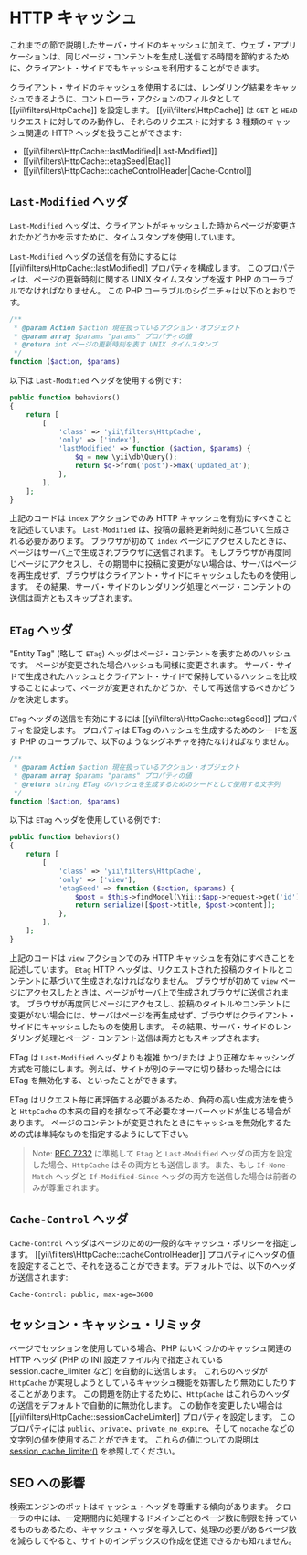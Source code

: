 HTTP キャッシュ
===============

これまでの節で説明したサーバ・サイドのキャッシュに加えて、ウェブ・アプリケーションは、同じページ・コンテントを生成し送信する時間を節約するために、クライアント・サイドでもキャッシュを利用することができます。

クライアント・サイドのキャッシュを使用するには、レンダリング結果をキャッシュできるように、コントローラ・アクションのフィルタとして [[yii\filters\HttpCache]] を設定します。
[[yii\filters\HttpCache]] は `GET` と `HEAD` リクエストに対してのみ動作し、それらのリクエストに対する 3 種類のキャッシュ関連の HTTP ヘッダを扱うことができます:

* [[yii\filters\HttpCache::lastModified|Last-Modified]]
* [[yii\filters\HttpCache::etagSeed|Etag]]
* [[yii\filters\HttpCache::cacheControlHeader|Cache-Control]]


## `Last-Modified` ヘッダ <span id="last-modified"></span>

`Last-Modified` ヘッダは、クライアントがキャッシュした時からページが変更されたかどうかを示すために、タイムスタンプを使用しています。

`Last-Modified` ヘッダの送信を有効にするには [[yii\filters\HttpCache::lastModified]] プロパティを構成します。
このプロパティは、ページの更新時刻に関する UNIX タイムスタンプを返す PHP のコーラブルでなければなりません。
この PHP コーラブルのシグニチャは以下のとおりです。

```php
/**
 * @param Action $action 現在扱っているアクション・オブジェクト
 * @param array $params "params" プロパティの値
 * @return int ページの更新時刻を表す UNIX タイムスタンプ
 */
function ($action, $params)
```

以下は `Last-Modified` ヘッダを使用する例です:

```php
public function behaviors()
{
    return [
        [
            'class' => 'yii\filters\HttpCache',
            'only' => ['index'],
            'lastModified' => function ($action, $params) {
                $q = new \yii\db\Query();
                return $q->from('post')->max('updated_at');
            },
        ],
    ];
}
```

上記のコードは `index` アクションでのみ HTTP キャッシュを有効にすべきことを記述しています。
`Last-Modified` は、投稿の最終更新時刻に基づいて生成される必要があります。
ブラウザが初めて `index` ページにアクセスしたときは、ページはサーバ上で生成されブラウザに送信されます。
もしブラウザが再度同じページにアクセスし、その期間中に投稿に変更がない場合は、サーバはページを再生成せず、ブラウザはクライアント・サイドにキャッシュしたものを使用します。
その結果、サーバ・サイドのレンダリング処理とページ・コンテントの送信は両方ともスキップされます。


## `ETag` ヘッダ <span id="etag"></span>

"Entity Tag" (略して `ETag`) ヘッダはページ・コンテントを表すためのハッシュです。
ページが変更された場合ハッシュも同様に変更されます。
サーバ・サイドで生成されたハッシュとクライアント・サイドで保持しているハッシュを比較することによって、ページが変更されたかどうか、そして再送信するべきかどうかを決定します。

`ETag` ヘッダの送信を有効にするには [[yii\filters\HttpCache::etagSeed]] プロパティを設定します。
プロパティは ETag のハッシュを生成するためのシードを返す PHP のコーラブルで、以下のようなシグネチャを持たなければなりません。

```php
/**
 * @param Action $action 現在扱っているアクション・オブジェクト
 * @param array $params "params" プロパティの値
 * @return string ETag のハッシュを生成するためのシードとして使用する文字列
 */
function ($action, $params)
```

以下は `ETag` ヘッダを使用している例です:

```php
public function behaviors()
{
    return [
        [
            'class' => 'yii\filters\HttpCache',
            'only' => ['view'],
            'etagSeed' => function ($action, $params) {
                $post = $this->findModel(\Yii::$app->request->get('id'));
                return serialize([$post->title, $post->content]);
            },
        ],
    ];
}
```

上記のコードは `view` アクションでのみ HTTP キャッシュを有効にすべきことを記述しています。
`Etag` HTTP ヘッダは、リクエストされた投稿のタイトルとコンテントに基づいて生成されなければなりません。
ブラウザが初めて `view` ページにアクセスしたときは、ページがサーバ上で生成されブラウザに送信されます。
ブラウザが再度同じページにアクセスし、投稿のタイトルやコンテントに変更がない場合には、サーバはページを再生成せず、ブラウザはクライアント・サイドにキャッシュしたものを使用します。
その結果、サーバ・サイドのレンダリング処理とページ・コンテント送信は両方ともスキップされます。

ETag は `Last-Modified` ヘッダよりも複雑 かつ/または より正確なキャッシング方式を可能にします。例えば、サイトが別のテーマに切り替わった場合には ETag を無効化する、といったことができます。

ETag はリクエスト毎に再評価する必要があるため、負荷の高い生成方法を使うと `HttpCache` の本来の目的を損なって不必要なオーバーヘッドが生じる場合があります。
ページのコンテントが変更されたときにキャッシュを無効化するための式は単純なものを指定するようにして下さい。

> Note: [RFC 7232](http://tools.ietf.org/html/rfc7232#section-2.4) に準拠して `Etag` と `Last-Modified` ヘッダの両方を設定した場合、`HttpCache` はその両方とも送信します。また、もし `If-None-Match` ヘッダと `If-Modified-Since` ヘッダの両方を送信した場合は前者のみが尊重されます。

## `Cache-Control` ヘッダ <span id="cache-control"></span>

`Cache-Control` ヘッダはページのための一般的なキャッシュ・ポリシーを指定します。
[[yii\filters\HttpCache::cacheControlHeader]] プロパティにヘッダの値を設定することで、それを送ることができます。デフォルトでは、以下のヘッダが送信されます:

```
Cache-Control: public, max-age=3600
```

## セッション・キャッシュ・リミッタ<span id="session-cache-limiter"></span>

ページでセッションを使用している場合、PHP はいくつかのキャッシュ関連の HTTP ヘッダ (PHP の INI 設定ファイル内で指定されている session.cache_limiter など) を自動的に送信します。
これらのヘッダが `HttpCache` が実現しようとしているキャッシュ機能を妨害したり無効にしたりすることがあります。
この問題を防止するために、`HttpCache` はこれらのヘッダの送信をデフォルトで自動的に無効化します。
この動作を変更したい場合は [[yii\filters\HttpCache::sessionCacheLimiter]] プロパティを設定します。
このプロパティには `public`、`private`、`private_no_expire`、そして `nocache` などの文字列の値を使用することができます。
これらの値についての説明は [session_cache_limiter()](http://www.php.net/manual/ja/function.session-cache-limiter.php) を参照してください。


## SEO への影響 <span id="seo-implications"></span>

検索エンジンのボットはキャッシュ・ヘッダを尊重する傾向があります。
クローラの中には、一定期間内に処理するドメインごとのページ数に制限を持っているものもあるため、キャッシュ・ヘッダを導入して、処理の必要があるページ数を減らしてやると、サイトのインデックスの作成を促進できるかも知れません。
